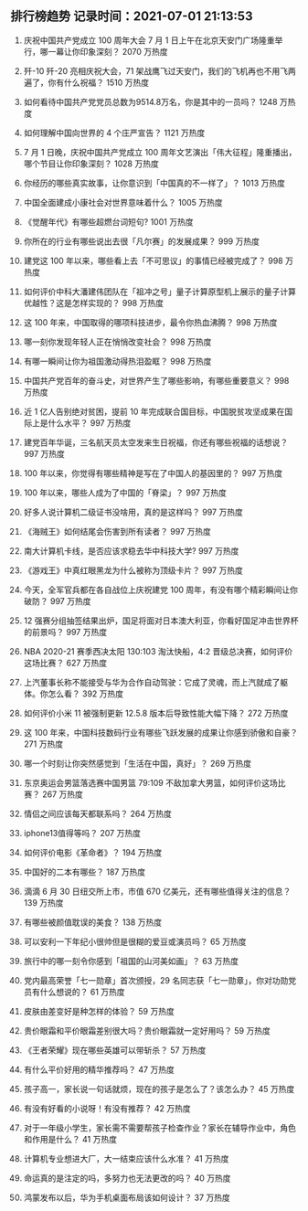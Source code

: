 
## 排行榜趋势 记录时间：2021-07-01 21:13:53
  
  1. 庆祝中国共产党成立 100 周年大会 7 月 1 日上午在北京天安门广场隆重举行，哪一幕让你印象深刻？ 2070 万热度
    
  2. 歼-10 歼-20 亮相庆祝大会，71 架战鹰飞过天安门，我们的飞机再也不用飞两遍了，你有什么祝福？ 1510 万热度
    
  3. 如何看待中国共产党党员总数为9514.8万名，你是其中的一员吗？ 1248 万热度
    
  4. 如何理解中国向世界的 4 个庄严宣告？ 1121 万热度
    
  5. 7 月 1 日晚，庆祝中国共产党成立 100 周年文艺演出「伟大征程」隆重播出，哪个节目让你印象深刻？ 1028 万热度
    
  6. 你经历的哪些真实故事，让你意识到「中国真的不一样了」？ 1013 万热度
    
  7. 中国全面建成小康社会对世界意味着什么？ 1005 万热度
    
  8. 《觉醒年代》有哪些超燃台词短句? 1001 万热度
    
  9. 你所在的行业有哪些说出去很「凡尔赛」的发展成果？ 999 万热度
    
  10. 建党这 100 年以来，哪些看上去「不可思议」的事情已经被完成了？ 998 万热度
    
  11. 如何评价中科大潘建伟团队在「祖冲之号」量子计算原型机上展示的量子计算优越性？这是怎样实现的？ 998 万热度
    
  12. 这 100 年来，中国取得的哪项科技进步，最令你热血沸腾？ 998 万热度
    
  13. 哪一刻你发现年轻人正在悄悄改变社会？ 998 万热度
    
  14. 有哪一瞬间让你为祖国激动得热泪盈眶？ 998 万热度
    
  15. 中国共产党百年的奋斗史，对世界产生了哪些影响，有哪些重要意义？ 998 万热度
    
  16. 近 1 亿人告别绝对贫困，提前 10 年完成联合国目标，中国脱贫攻坚成果在国际上是什么水平？ 997 万热度
    
  17. 建党百年华诞，三名航天员太空发来生日祝福，你还有哪些祝福的话想说？ 997 万热度
    
  18. 100 年以来，你觉得有哪些精神是写在了中国人的基因里的？ 997 万热度
    
  19. 100 年以来，哪些人成为了中国的「脊梁」？ 997 万热度
    
  20. 好多人说计算机二级证书没啥用，真的是这样吗？ 997 万热度
    
  21. 《海贼王》如何结尾会伤害到所有读者？ 997 万热度
    
  22. 南大计算机卡线，是否应该求稳去华中科技大学? 997 万热度
    
  23. 《游戏王》中真红眼黑龙为什么被称为顶级卡片？ 997 万热度
    
  24. 今天，全军官兵都在各自战位上庆祝建党 100 周年，有没有哪个精彩瞬间让你破防？ 997 万热度
    
  25. 12 强赛分组抽签结果出炉，国足将面对日本澳大利亚，你看好国足冲击世界杯的前景吗？ 997 万热度
    
  26. NBA 2020-21 赛季西决太阳 130:103 淘汰快船，4:2 晋级总决赛，如何评价这场比赛？ 627 万热度
    
  27. 上汽董事长称不能接受与华为合作自动驾驶：它成了灵魂，而上汽就成了躯体。你怎么看？ 392 万热度
    
  28. 如何评价小米 11 被强制更新 12.5.8 版本后导致性能大幅下降？ 272 万热度
    
  29. 这 100 年来，中国科技数码行业有哪些飞跃发展的成果让你感到骄傲和自豪？ 271 万热度
    
  30. 哪一个时刻让你突然感觉到「生活在中国，真好」？ 269 万热度
    
  31. 东京奥运会男篮落选赛中国男篮 79:109 不敌加拿大男篮，如何评价这场比赛？ 267 万热度
    
  32. 情侣之间应该每天都联系吗？ 264 万热度
    
  33. iphone13值得等吗？ 207 万热度
    
  34. 如何评价电影《革命者》？ 194 万热度
    
  35. 中国好的二本有哪些？ 187 万热度
    
  36. 滴滴 6 月 30 日纽交所上市，市值 670 亿美元，还有哪些值得关注的信息？ 139 万热度
    
  37. 有哪些被颜值耽误的美食？ 138 万热度
    
  38. 可以安利一下年纪小很帅但是很糊的爱豆或演员吗？ 65 万热度
    
  39. 旅行中的哪一刻令你感到「祖国的山河美如画」？ 63 万热度
    
  40. 党内最高荣誉「七一勋章」首次颁授，29 名同志获「七一勋章」，你对功勋党员有什么想说的？ 61 万热度
    
  41. 皮肤由差变好是种怎样的体验？ 59 万热度
    
  42. 贵价眼霜和平价眼霜差别很大吗？贵价眼霜就一定好用吗？ 59 万热度
    
  43. 《王者荣耀》现在哪些英雄可以带斩杀？ 57 万热度
    
  44. 有什么平价好用的精华推荐吗？ 47 万热度
    
  45. 孩子高一，家长说一句话就烦，现在的孩子是怎么了？该怎么办？ 45 万热度
    
  46. 有没有好看的小说呀！有没有推荐？ 42 万热度
    
  47. 对于一年级小学生，家长需不需要帮孩子检查作业？家长在辅导作业中，角色和作用是什么？ 41 万热度
    
  48. 计算机专业想进大厂，大一结束应该什么水准？ 41 万热度
    
  49. 命运真的是注定的吗，多努力也无法更改的吗？ 40 万热度
    
  50. 鸿蒙发布以后，华为手机桌面布局该如何设计？ 37 万热度
    